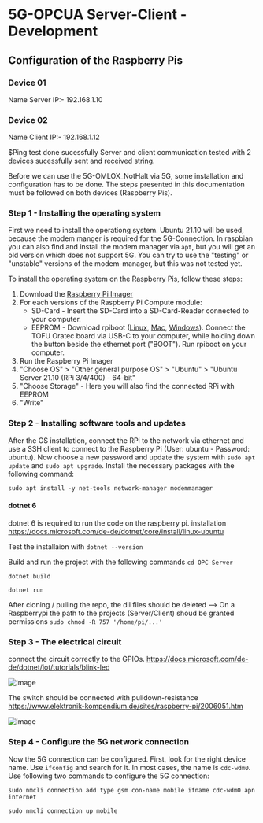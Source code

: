 # 5G-OPCUA Server-Client - Development

## Configuration of the Raspberry Pis

### Device 01
Name Server 
IP:- 192.168.1.10

### Device 02
Name Client
IP:- 192.168.1.12

$Ping test done sucessfully
Server and client communication tested with 2 devices
sucessfully sent and received string.

Before we can use the 5G-OMLOX_NotHalt via 5G, some installation and configuration has to be done. The steps presented in this documentation must be followed on both devices (Raspberry Pis).  

### Step 1 - Installing the operating system
First we need to install the operationg system. Ubuntu 21.10 will be used, because the modem manger is required for the 5G-Connection. In raspbian you can also find and install the modem manager via `apt`, but you will get an old version which does not support 5G. You can try to use the "testing" or "unstable" versions of the modem-manager, but this was not tested yet.

To install the operating system on the Raspberry Pis, follow these steps:
1. Download the [Raspberry Pi Imager](https://www.raspberrypi.com/software/)
2.  For each versions of the Raspberry Pi Compute module:
    - SD-Card - Insert the SD-Card into a SD-Card-Reader connected to your computer. 
    - EEPROM - Download rpiboot ([Linux](https://github.com/raspberrypi/usbboot), [Mac](https://github.com/raspberrypi/usbboot), [Windows](https://github.com/raspberrypi/usbboot/tree/master/win32)). Connect the TOFU Oratec board via USB-C to your computer, while holding down the button beside the ethernet port ("BOOT"). Run rpiboot on your computer.
3. Run the Raspberry Pi Imager
4. "Choose OS" > "Other general purpose OS" > "Ubuntu" > "Ubuntu Server 21.10 (RPi 3/4/400) - 64-bit"
5. "Choose Storage" - Here you will also find the connected RPi with EEPROM
6. "Write"

### Step 2 - Installing software tools and updates
After the OS installation, connect the RPi to the network via ethernet and use a SSH client to connect to the Raspberry Pi (User: ubuntu - Password: ubuntu). Now choose a new password and update the system with `sudo apt update` and `sudo apt upgrade`. Install the necessary packages with the following command:

`sudo apt install -y net-tools network-manager modemmanager`

#### dotnet 6
dotnet 6 is required to run the code on the raspberry pi. 
installation https://docs.microsoft.com/de-de/dotnet/core/install/linux-ubuntu

Test the installaion with
`dotnet --version`

Build and run the project with the following commands
`cd OPC-Server`

`dotnet build`

`dotnet run`

After cloning / pulling the repo, the dll files should be deleted -->
On a Raspberrypi the path to the projects (Server/Client) shoud be granted permissions
`sudo chmod -R 757 '/home/pi/...'`

### Step 3 - The electrical circuit
connect the circuit correctly to the GPIOs. 
https://docs.microsoft.com/de-de/dotnet/iot/tutorials/blink-led

![image](https://user-images.githubusercontent.com/47817165/160644996-ee08e042-6c12-471e-9527-935f9ac39005.png)


The switch should be connected with pulldown-resistance
https://www.elektronik-kompendium.de/sites/raspberry-pi/2006051.htm

![image](https://user-images.githubusercontent.com/47817165/160644608-099a8e65-f835-4f89-9ea9-86ce9ecd4d3d.png)

### Step 4 - Configure the 5G network connection
Now the 5G connection can be configured. First, look for the right device name. Use `ifconfig` and search for it. In most cases, the name is `cdc-wdm0`.
Use following two commands to configure the 5G connection:

`sudo nmcli connection add type gsm con-name mobile ifname cdc-wdm0 apn internet`

`sudo nmcli connection up mobile`
